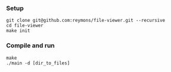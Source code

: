 ### Setup
```
git clone git@github.com:reymons/file-viewer.git --recursive
cd file-viewer
make init
```
### Compile and run
```
make
./main -d [dir_to_files]
```


